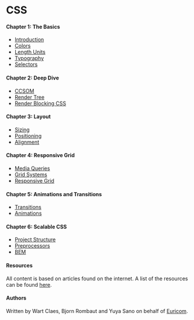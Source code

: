 <!-- <img src="./docs/mjr.png"> -->

# CSS

#### Chapter 1: The Basics

- [Introduction](docs/Chapter%201:%20The%20Basics/1.1%20Introduction.md)
- [Colors](docs/Chapter%201:%20The%20Basics/1.2%20Colors.md)
- [Length Units](docs/Chapter%201:%20The%20Basics/1.3%20Length%20Units.md)
- [Typography](docs/Chapter%201:%20The%20Basics/1.4%20Typography.md)
- [Selectors](docs/Chapter%201:%20The%20Basics/1.5%20Selectors.md)

#### Chapter 2: Deep Dive

- [CCSOM](docs/Chapter%202:%20Deep%20Dive/2.1%20DOM%20and%20CSSOM.md)
- [Render Tree](docs/Chapter%202:%20Deep%20Dive/2.2%20Render%20Tree.md)
- [Render Blocking CSS](docs/Chapter%202:%20Deep%20Dive/2.3%20Render%20Blocking%20CSS.md)

#### Chapter 3: Layout

- [Sizing](docs/Chapter%203:%20Layout/3.1%20Sizing.md)
- [Positioning](docs/Chapter%203:%20Layout/3.2%20Positioning.md)
- [Alignment](docs/Chapter%203:%20Layout/3.3%20Alignment.md)

#### Chapter 4: Responsive Grid

- [Media Queries](docs/Chapter%204:%20Responsive%20Grid/4.1%20Media%20Queries.md)
- [Grid Systems](docs/Chapter%204:%20Responsive%20Grid/4.2%20Grid%20Systems.md)
- [Responsive Grid](docs/Chapter%204:%20Responsive%20Grid/4.3%20Responsive%20Grid.md)

#### Chapter 5: Animations and Transitions

- [Transitions](docs/Chapter%205:%20Animations%20and%20Transitions/5.1%20Transitions.md)
- [Animations](docs/Chapter%205:%20Animations%20and%20Transitions/5.2%20Animations.md)

#### Chapter 6: Scalable CSS

- [Project Structure](docs/Chapter%206:%20Scalable%20CSS/6.1%20Project%20Structure.md)
- [Preprocessors](docs/Chapter%206:%20Scalable%20CSS/6.2%20Preprocessors.md)
- [BEM](docs/Chapter%206:%20Scalable%20CSS/6.3%20BEM.md)

#### Resources 

All content is based on articles found on the internet. A list of the resources can be found [here](./docs/resources.md).

#### Authors

Written by Wart Claes, Bjorn Rombaut and Yuya Sano on behalf of [Euricom](http://www.euri.com).
